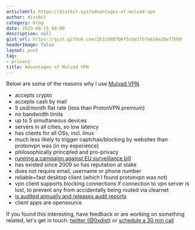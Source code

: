 ```yaml
---
articleUrl: https://distbit.xyz/advantages-of-mulvad-vpn
author: distbit
category: blog
date: 2023-06-15 00:00
description: null
gist_url: https://gist.github.com/26315887b6f5c8e1fb7e61da28a77bb8
headerImage: false
layout: post
tag:
- privacy
title: Advantages of Mulvad VPN
---
```





Below are some of the reasons why I use [Mulvad VPN](https://mullvad.net/).
- accepts crypto
- accepts cash by mail
- 5 usd/month flat rate (less than ProtonVPN premium)
- no bandwidth limits
- up to 5 simultaneous devices
- servers in all cities, so low latency
- has clients for all OSs, incl. linux
- much less likely to trigger captchas/blocking by websites than protonvpn was (in my experience)
- philosophically principled and pro-privacy
- [running a campaign against EU surveillance bill](https://mullvad.net/en/blog/2023/3/28/the-european-commission-does-not-understand-what-is-written-in-its-own-chat-control-bill/)
- has existed since 2009 so has reputation at stake
- does not require email, username or phone number
- reliable+fast desktop client (which I found protonvpn was not)
- vpn client supports blocking connections if connection to vpn server is lost, to prevent any from accidentally being routed via clearnet
- [is audited annually and releases audit reports](https://github.com/mullvad/mullvadvpn-app/tree/main/audits) 
- client apps are opensource



If you found this interesting, have feedback or are working on something related, let's get in touch: [twitter (@0xdist)](https://twitter.com/0xdist) or [schedule a 30 min call](https://cal.com/distbit/30min)